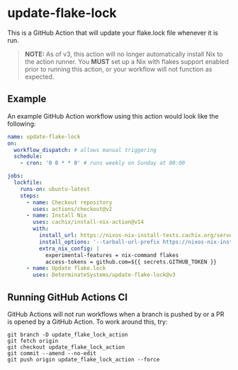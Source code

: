 # update-flake-lock

This is a GitHub Action that will update your flake.lock file whenever it is run.

> **NOTE:** As of v3, this action will no longer automatically install Nix to the action runner. You **MUST** set up a Nix with flakes support enabled prior to running this action, or your workflow will not function as expected.

## Example

An example GitHub Action workflow using this action would look like the following:

```yaml
name: update-flake-lock
on:
  workflow_dispatch: # allows manual triggering
  schedule:
    - cron: '0 0 * * 0' # runs weekly on Sunday at 00:00

jobs:
  lockfile:
    runs-on: ubuntu-latest
    steps:
      - name: Checkout repository
        uses: actions/checkout@v2
      - name: Install Nix
        uses: cachix/install-nix-action@v14
        with:
          install_url: https://nixos-nix-install-tests.cachix.org/serve/vij683ly7sl95nnhb67bdjjfabclr85m/install
          install_options: '--tarball-url-prefix https://nixos-nix-install-tests.cachix.org/serve'
          extra_nix_config: |
            experimental-features = nix-command flakes
            access-tokens = github.com=${{ secrets.GITHUB_TOKEN }}
      - name: Update flake.lock
        uses: DeterminateSystems/update-flake-lock@v3
```

## Running GitHub Actions CI

GitHub Actions will not run workflows when a branch is pushed by or a PR is opened by a GitHub Action. To work around this, try:

```
git branch -D update_flake_lock_action
git fetch origin
git checkout update_flake_lock_action
git commit --amend --no-edit
git push origin update_flake_lock_action --force
```

